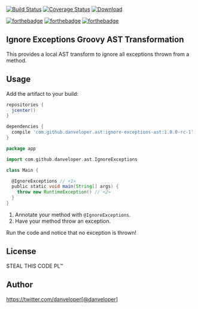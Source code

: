 [![Build Status](https://travis-ci.org/danveloper/ignore-exceptions-ast.svg?branch=master)](https://travis-ci.org/danveloper/ignore-exceptions-ast)
[![Coverage Status](https://coveralls.io/repos/github/danveloper/ignore-exceptions-ast/badge.png?branch=master)](https://coveralls.io/github/danveloper/ignore-exceptions-ast?branch=master)
[![Download](https://api.bintray.com/packages/danveloper/maven/ignore-exceptions-ast/images/download.svg)](https://bintray.com/danveloper/maven/ignore-exceptions-ast/_latestVersion)


[![forthebadge](http://forthebadge.com/images/badges/fuck-it-ship-it.svg)](http://forthebadge.com) [![forthebadge](http://forthebadge.com/images/badges/reading-6th-grade-level.svg)](http://forthebadge.com)
[![forthebadge](http://forthebadge.com/images/badges/makes-people-smile.svg)](http://forthebadge.com)

Ignore Exceptions Groovy AST Transformation
---

This provides a local AST transform to ignore all exceptions thrown from a method.

Usage
---

Add the artifact to your build:

```groovy
repositories {
  jcenter()
}

dependencies {
  compile 'com.github.danveloper.ast:ignore-exceptions-ast:1.0.0-rc-1'
}
```

```groovy
package app

import com.github.danveloper.ast.IgnoreExceptions

class Main {

  @IgnoreExceptions // <1>
  public static void main(String[] args) {
    throw new RuntimeException() // <2>
  }
}
```

 1. Annotate your method with `@IgnoreExceptions`.
 2. Have your method throw an exception.

Run the code and notice that no exception is thrown!

License
---

STEAL THIS CODE PL™

Author
---

https://twitter.com/danveloper[@danveloper]
